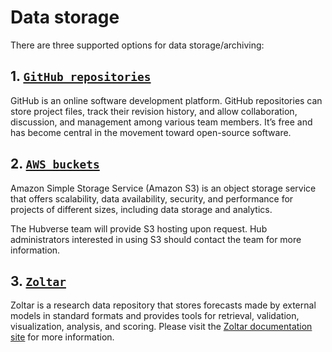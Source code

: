 # Data storage

There are three supported options for data storage/archiving:

## 1. [`GitHub repositories`](https://docs.github.com/en/repositories)  

GitHub is an online software development platform. GitHub repositories can store project files, track their revision history, and allow collaboration, discussion, and management among various team members. It’s free and has become central in the movement toward open-source software.  


## 2. [`AWS buckets`](https://docs.aws.amazon.com/AmazonS3/latest/userguide/Welcome.html)  

Amazon Simple Storage Service (Amazon S3) is an object storage service that offers scalability, data availability, security, and performance for projects of different sizes, including data storage and analytics.  

The Hubverse team will provide S3 hosting upon request. Hub administrators interested in using S3 should contact the team for more information.


## 3. [`Zoltar`](https://zoltardata.com/about) 

Zoltar is a research data repository that stores forecasts made by external models in standard formats and provides tools for retrieval, validation, visualization, analysis, and scoring. Please visit the [Zoltar documentation site](https://docs.zoltardata.com/) for more information.
